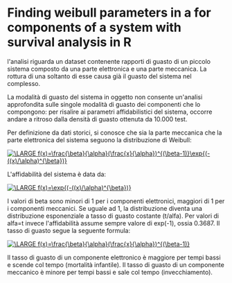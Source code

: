 # Finding weibull parameters in a for components of a system with survival analysis in R

l'analisi riguarda un dataset contenente rapporti di guasto di un piccolo sistema composto da una parte elettronica e una parte meccanica. La rottura di una soltanto di esse causa già il guasto del sistema nel complesso. 

La modalità di guasto del sistema in oggetto non consente un'analisi approfondita sulle singole modalità di guasto dei componenti che lo compongono: per risalire ai parametri affidabilistici del sistema, occorre andare a ritroso dalla densità di guasto ottenuta da 10.000 test. 

Per definizione da dati storici, si conosce che sia la parte meccanica che la parte elettronica del sistema seguono la distribuzione di Weibull: 

<a href="https://www.codecogs.com/eqnedit.php?latex=\LARGE&space;f(x)=\frac{\beta}{\alpha}(\frac{x}{\alpha})^{(\beta-1)}\exp{(-((x)/\alpha)^{\beta})}" target="_blank"><img src="https://latex.codecogs.com/gif.latex?\LARGE&space;f(x)=\frac{\beta}{\alpha}(\frac{x}{\alpha})^{(\beta-1)}\exp{(-((x)/\alpha)^{\beta})}" title="\LARGE f(x)=\frac{\beta}{\alpha}(\frac{x}{\alpha})^{(\beta-1)}\exp{(-((x)/\alpha)^{\beta})}" /></a>

L'affidabilità del sistema è data da:

<a href="https://www.codecogs.com/eqnedit.php?latex=\LARGE&space;f(x)=\exp{(-((x)/\alpha)^{\beta})}" target="_blank"><img src="https://latex.codecogs.com/gif.latex?\LARGE&space;R(x)=\exp{(-((x)/\alpha)^{\beta})}" title="\LARGE f(x)=\exp{(-((x)/\alpha)^{\beta})}" /></a>

I valori di beta sono minori di 1 per i componenti elettronici, maggiori di 1 per i componenti meccanici. Se uguale ad 1, la distribuzione diventa una distribuzione esponenziale a tasso di guasto costante (t/alfa). 
Per valori di alfa=t invece l'affidabilità assume sempre valore di exp(-1), ossia 0.3687. 
Il tasso di guasto segue la seguente formula:

<a href="https://www.codecogs.com/eqnedit.php?latex=\LARGE&space;\lambda(x)=\frac{\beta}{\alpha}(\frac{x}{\alpha})^{(\beta-1)}" target="_blank"><img src="https://latex.codecogs.com/gif.latex?\LARGE&space;\lambda(x)=\frac{\beta}{\alpha}(\frac{x}{\alpha})^{(\beta-1)}" title="\LARGE f(x)=\frac{\beta}{\alpha}(\frac{x}{\alpha})^{(\beta-1)}" /></a>

Il tasso di guasto di un componente elettronico è maggiore per tempi bassi e scende col tempo (mortalità infantile). 
Il tasso di guasto di un componente meccanico è minore per tempi bassi e sale col tempo (invecchiamento).
